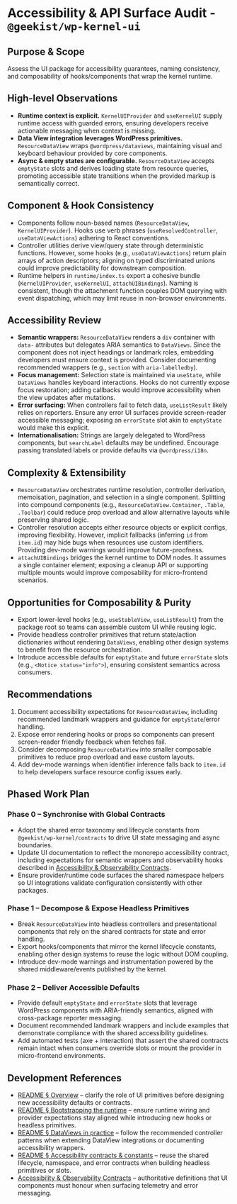 # Accessibility & API Surface Audit - `@geekist/wp-kernel-ui`

## Purpose & Scope

Assess the UI package for accessibility guarantees, naming consistency, and composability of hooks/components that wrap the kernel runtime.

## High-level Observations

- **Runtime context is explicit.** `KernelUIProvider` and `useKernelUI` supply runtime access with guarded errors, ensuring developers receive actionable messaging when context is missing.
- **Data View integration leverages WordPress primitives.** `ResourceDataView` wraps `@wordpress/dataviews`, maintaining visual and keyboard behaviour provided by core components.
- **Async & empty states are configurable.** `ResourceDataView` accepts `emptyState` slots and derives loading state from resource queries, promoting accessible state transitions when the provided markup is semantically correct.

## Component & Hook Consistency

- Components follow noun-based names (`ResourceDataView`, `KernelUIProvider`). Hooks use verb phrases (`useResolvedController`, `useDataViewActions`) adhering to React conventions.
- Controller utilities derive view/query state through deterministic functions. However, some hooks (e.g., `useDataViewActions`) return plain arrays of action descriptors; aligning on typed discriminated unions could improve predictability for downstream composition.
- Runtime helpers in `runtime/index.ts` export a cohesive bundle (`KernelUIProvider`, `useKernelUI`, `attachUIBindings`). Naming is consistent, though the attachment function couples DOM querying with event dispatching, which may limit reuse in non-browser environments.

## Accessibility Review

- **Semantic wrappers:** `ResourceDataView` renders a `div` container with `data-` attributes but delegates ARIA semantics to `DataViews`. Since the component does not inject headings or landmark roles, embedding developers must ensure context is provided. Consider documenting recommended wrappers (e.g., `section` with `aria-labelledby`).
- **Focus management:** Selection state is maintained via `useState`, while `DataViews` handles keyboard interactions. Hooks do not currently expose focus restoration; adding callbacks would improve accessibility when the view updates after mutations.
- **Error surfacing:** When controllers fail to fetch data, `useListResult` likely relies on reporters. Ensure any error UI surfaces provide screen-reader accessible messaging; exposing an `errorState` slot akin to `emptyState` would make this explicit.
- **Internationalisation:** Strings are largely delegated to WordPress components, but `searchLabel` defaults may be undefined. Encourage passing translated labels or provide defaults via `@wordpress/i18n`.

## Complexity & Extensibility

- `ResourceDataView` orchestrates runtime resolution, controller derivation, memoisation, pagination, and selection in a single component. Splitting into compound components (e.g., `ResourceDataView.Container`, `.Table`, `.Toolbar`) could reduce prop overload and allow alternative layouts while preserving shared logic.
- Controller resolution accepts either resource objects or explicit configs, improving flexibility. However, implicit fallbacks (inferring `id` from `item.id`) may hide bugs when resources use custom identifiers. Providing dev-mode warnings would improve future-proofness.
- `attachUIBindings` bridges the kernel runtime to DOM nodes. It assumes a single container element; exposing a cleanup API or supporting multiple mounts would improve composability for micro-frontend scenarios.

## Opportunities for Composability & Purity

- Export lower-level hooks (e.g., `useStableView`, `useListResult`) from the package root so teams can assemble custom UI while reusing logic.
- Provide headless controller primitives that return state/action dictionaries without rendering `DataViews`, enabling other design systems to benefit from the resource orchestration.
- Introduce accessible defaults for `emptyState` and future `errorState` slots (e.g., `<Notice status="info">`), ensuring consistent semantics across consumers.

## Recommendations

1. Document accessibility expectations for `ResourceDataView`, including recommended landmark wrappers and guidance for `emptyState`/error handling.
2. Expose error rendering hooks or props so components can present screen-reader friendly feedback when fetches fail.
3. Consider decomposing `ResourceDataView` into smaller composable primitives to reduce prop overload and ease custom layouts.
4. Add dev-mode warnings when identifier inference falls back to `item.id` to help developers surface resource config issues early.

## Phased Work Plan

### Phase 0 – Synchronise with Global Contracts

- Adopt the shared error taxonomy and lifecycle constants from `@geekist/wp-kernel/contracts` to drive UI state messaging and async boundaries.
- Update UI documentation to reflect the monorepo accessibility contract, including expectations for semantic wrappers and observability hooks described in [Accessibility & Observability Contracts](../../contracts/ACCESSIBILITY_CONTRACTS.md).
- Ensure provider/runtime code surfaces the shared namespace helpers so UI integrations validate configuration consistently with other packages.

### Phase 1 – Decompose & Expose Headless Primitives

- Break `ResourceDataView` into headless controllers and presentational components that rely on the shared contracts for state and error handling.
- Export hooks/components that mirror the kernel lifecycle constants, enabling other design systems to reuse the logic without DOM coupling.
- Introduce dev-mode warnings and instrumentation powered by the shared middleware/events published by the kernel.

### Phase 2 – Deliver Accessible Defaults

- Provide default `emptyState` and `errorState` slots that leverage WordPress components with ARIA-friendly semantics, aligned with cross-package reporter messaging.
- Document recommended landmark wrappers and include examples that demonstrate compliance with the shared accessibility guidelines.
- Add automated tests (axe + interaction) that assert the shared contracts remain intact when consumers override slots or mount the provider in micro-frontend environments.

## Development References

- [README § Overview](README.md#overview) – clarify the role of UI primitives before designing new accessibility defaults or contracts.
- [README § Bootstrapping the runtime](README.md#bootstrapping-the-runtime) – ensure runtime wiring and provider expectations stay aligned while introducing new hooks or headless primitives.
- [README § DataViews in practice](README.md#dataviews-in-practice) – follow the recommended controller patterns when extending DataView integrations or documenting accessibility wrappers.
- [README § Accessibility contracts & constants](README.md#accessibility-contracts--constants) – reuse the shared lifecycle, namespace, and error contracts when building headless primitives or slots.
- [Accessibility & Observability Contracts](../../contracts/ACCESSIBILITY_CONTRACTS.md) – authoritative definitions that UI components must honour when surfacing telemetry and error messaging.
